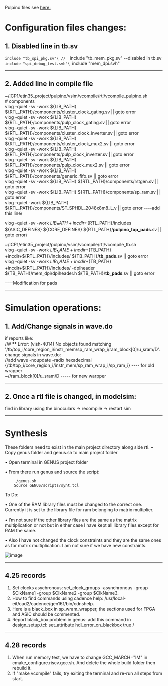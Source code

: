 Pulpino files see [here: ](https://github.com/pulp-platform/pulpino)

# Configuration files changes:   
## 1. Disabled line in tb.sv
  `include "tb_spi_pkg.sv"\
//  `include "tb_mem_pkg.sv" --disabled in tb.sv\
  `include "spi_debug_test.svh"\
  `include "mem_dpi.svh"

  --------------------------

## 2. Added line  in compile file
~/ICP1/etin35_project/pulpino/vsim/vcompile/rtl/vcompile_pulpino.sh\
\# components\
vlog -quiet -sv -work ${LIB_PATH} ${RTL_PATH}/components/cluster_clock_gating.sv    || goto error\
vlog -quiet -sv -work ${LIB_PATH} ${RTL_PATH}/components/pulp_clock_gating.sv       || goto error\
vlog -quiet -sv -work ${LIB_PATH} ${RTL_PATH}/components/cluster_clock_inverter.sv  || goto error\
vlog -quiet -sv -work ${LIB_PATH} ${RTL_PATH}/components/cluster_clock_mux2.sv      || goto error\
vlog -quiet -sv -work ${LIB_PATH} ${RTL_PATH}/components/pulp_clock_inverter.sv     || goto error\
vlog -quiet -sv -work ${LIB_PATH} ${RTL_PATH}/components/pulp_clock_mux2.sv         || goto error\
vlog -quiet -sv -work ${LIB_PATH} ${RTL_PATH}/components/generic_fifo.sv            || goto error\
vlog -quiet -sv -work ${LIB_PATH} ${RTL_PATH}/components/rstgen.sv                  || goto error\
vlog -quiet -sv -work ${LIB_PATH} ${RTL_PATH}/components/sp_ram.sv                  || goto error\
vlog -quiet  -work ${LIB_PATH} ${RTL_PATH}/components/ST_SPHDL_2048x8m8_L.v                  || goto error ----add this line\

vlog -quiet -sv -work ${LIB_PATH} +incdir+${RTL_PATH}/includes ${ASIC_DEFINES} ${CORE_DEFINES} ${RTL_PATH}/**pulpino_top_pads**.sv        || goto error\

~/ICP1/etin35_project/pulpino/vsim/vcompile/rtl/vcompile_tb.sh\
vlog -quiet -sv -work ${LIB_NAME} +incdir+${TB_PATH} +incdir+${RTL_PATH}/includes/                  ${TB_PATH}/**tb_pads**.sv               || goto error\
vlog -quiet -sv -work ${LIB_NAME} +incdir+${TB_PATH} +incdir+${RTL_PATH}/includes/ -dpiheader ${TB_PATH}/mem_dpi/dpiheader.h    ${TB_PATH}/**tb_pads**.sv || goto error

----Modification for pads

--------------------------

# Simulation operations:
## 1. Add/Change signals in wave.do
if reports like:\
//# ** Error: (vish-4014) No objects found matching '/tb/top_i/core_region_i/instr_mem/sp_ram_wrap_i/ram_block[0]/u_sram/D'.\
change signals in wave.do:\
//add wave -noupdate -radix hexadecimal {/tb/top_i/core_region_i/instr_mem/sp_ram_wrap_i/sp_ram_i} ---- for old wrapper\
~//ram_block[0]/u_sram/D ----- for new warpper

--------------------------
## 2. Once a rtl file is changed, in modelsim:
find in library using the binoculars -> recompile -> restart sim

--------------------------
# Synthesis
These folders need to exist in the main project directory along side rtl.
• Copy genus folder and genus.sh to main project folder

• Open terminal in GENUS project folder

• From there run genus and source the script:

        ./genus.sh
        Source GENUS/scripts/synt.tcl  

To Do:

• One of the RAM library files must be changed to the correct one. Currently it is set to the library file for ram belonging to matrix multiplier.
 
• I’m not sure if the other library files are the same as the matrix multiplication or not but in either case I have kept all library files except for RAM the same. 
 
• Also I have not changed the clock constraints and they are the same ones as for matrix multiplication. I am not sure if we have new constraints. 
 
![image](https://github.com/user-attachments/assets/801a3d8c-4460-4db9-b50f-9242c498be53)

--------------------
## 4.25 records
1. Set clocks asychronous: set_clock_groups -asynchronous -group $ClkName1  -group $ClkName2 -group $ClkName3.
2. How to find commands using cadence help:  /usr/local-eit/cad2/cadence/gen161/bin/cdnshelp.
3. Here is a black_box in sp_wram_wrapper, the sections used for FPGA and ASIC should be commented.
4. Report black_box problem in genus: add this command in design_setup.tcl: set_attribute hdl_error_on_blackbox true /
------------------
## 4.28 records
1. When run memory test, we have to change GCC_MARCH="IM" in cmake_configure.riscv.gcc.sh. And delete the whole build folder then rebuild it.
2. If "make vcompile" fails, try exiting the terminal and re-run all steps from start.





